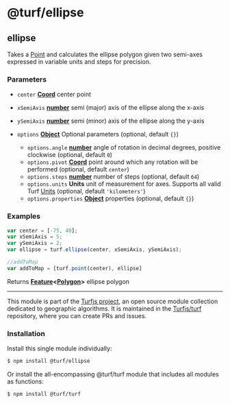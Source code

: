 # @turf/ellipse

<!-- Generated by documentation.js. Update this documentation by updating the source code. -->

## ellipse

Takes a [Point][1] and calculates the ellipse polygon given two semi-axes expressed in variable units and steps for precision.

### Parameters

*   `center` **[Coord][2]** center point
*   `xSemiAxis` **[number][3]** semi (major) axis of the ellipse along the x-axis
*   `ySemiAxis` **[number][3]** semi (minor) axis of the ellipse along the y-axis
*   `options` **[Object][4]** Optional parameters (optional, default `{}`)

    *   `options.angle` **[number][3]** angle of rotation in decimal degrees, positive clockwise (optional, default `0`)
    *   `options.pivot` **[Coord][2]** point around which any rotation will be performed (optional, default `center`)
    *   `options.steps` **[number][3]** number of steps (optional, default `64`)
    *   `options.units` **Units** unit of measurement for axes. Supports all valid Turf [Units][5] (optional, default `'kilometers'`)
    *   `options.properties` **[Object][4]** properties (optional, default `{}`)

### Examples

```javascript
var center = [-75, 40];
var xSemiAxis = 5;
var ySemiAxis = 2;
var ellipse = turf.ellipse(center, xSemiAxis, ySemiAxis);

//addToMap
var addToMap = [turf.point(center), ellipse]
```

Returns **[Feature][6]<[Polygon][7]>** ellipse polygon

[1]: https://tools.ietf.org/html/rfc7946#section-3.1.2

[2]: https://tools.ietf.org/html/rfc7946#section-3.1.1

[3]: https://developer.mozilla.org/docs/Web/JavaScript/Reference/Global_Objects/Number

[4]: https://developer.mozilla.org/docs/Web/JavaScript/Reference/Global_Objects/Object

[5]: https://turfjs.org/docs/api/types/Units

[6]: https://tools.ietf.org/html/rfc7946#section-3.2

[7]: https://tools.ietf.org/html/rfc7946#section-3.1.6

<!-- This file is automatically generated. Please don't edit it directly. If you find an error, edit the source file of the module in question (likely index.js or index.ts), and re-run "yarn docs" from the root of the turf project. -->

---

This module is part of the [Turfjs project](https://turfjs.org/), an open source module collection dedicated to geographic algorithms. It is maintained in the [Turfjs/turf](https://github.com/Turfjs/turf) repository, where you can create PRs and issues.

### Installation

Install this single module individually:

```sh
$ npm install @turf/ellipse
```

Or install the all-encompassing @turf/turf module that includes all modules as functions:

```sh
$ npm install @turf/turf
```
